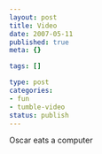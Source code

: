 ```yaml
--- 
layout: post
title: Video
date: 2007-05-11
published: true
meta: {}

tags: []

type: post
categories: 
- fun
- tumble-video
status: publish
---
```



Oscar eats a computer

